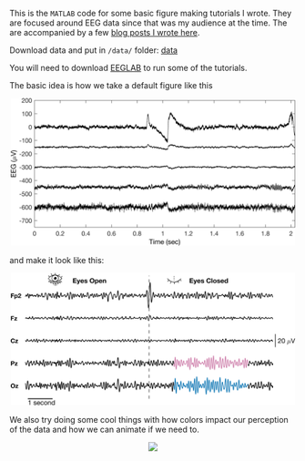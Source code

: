 This is the `MATLAB` code for some basic figure making tutorials I wrote. They are focused around EEG data since that was my audience at the time. The are accompanied by a few [blog posts I wrote here](https://jabrantley.github.io/year-archive/). 


Download data and put in `/data/` folder: [data](https://www.dropbox.com/sh/xtlheuex5rk7whl/AABdveaLOTWPZ2Uxzlm4BBCIa?dl=0)

You will need to download [EEGLAB](https://sccn.ucsd.edu/eeglab/index.php) to run some of the tutorials. 

The basic idea is how we take a default figure like this

<p align="center">
   <img src="./example_figs/eeg_raster_1.png" width=500 />
<p> 

and make it look like this:


<p align="center">
   <img src="./example_figs/eeg_raster_final_V2.png" width=500 />
<p> 



We also try doing some cool things with how colors impact our perception of the data and how we can animate if we need to. 

<p align="center">
   <img src="./example_figs/eeg_raster_finalanimated_v3_5.gif" width=500 />
<p> 

